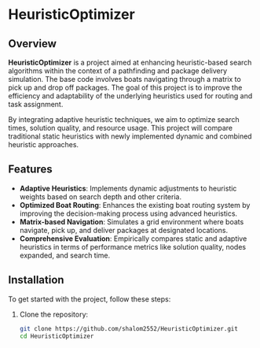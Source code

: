 # HeuristicOptimizer

## Overview
**HeuristicOptimizer** is a project aimed at enhancing heuristic-based search algorithms within the context of a pathfinding and package delivery simulation. The base code involves boats navigating through a matrix to pick up and drop off packages. The goal of this project is to improve the efficiency and adaptability of the underlying heuristics used for routing and task assignment.

By integrating adaptive heuristic techniques, we aim to optimize search times, solution quality, and resource usage. This project will compare traditional static heuristics with newly implemented dynamic and combined heuristic approaches.

## Features
- **Adaptive Heuristics**: Implements dynamic adjustments to heuristic weights based on search depth and other criteria.
- **Optimized Boat Routing**: Enhances the existing boat routing system by improving the decision-making process using advanced heuristics.
- **Matrix-based Navigation**: Simulates a grid environment where boats navigate, pick up, and deliver packages at designated locations.
- **Comprehensive Evaluation**: Empirically compares static and adaptive heuristics in terms of performance metrics like solution quality, nodes expanded, and search time.

## Installation
To get started with the project, follow these steps:

1. Clone the repository:
   ```bash
   git clone https://github.com/shalom2552/HeuristicOptimizer.git
   cd HeuristicOptimizer
